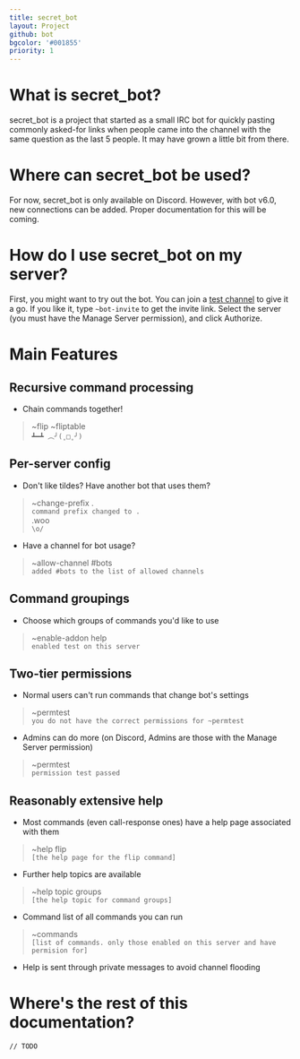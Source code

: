```yaml
---
title: secret_bot
layout: Project
github: bot
bgcolor: '#001855'
priority: 1
---
```


# What is secret_bot?

secret_bot is a project that started as a small IRC bot for quickly pasting commonly asked-for links when people came into the channel with the same question as the last 5 people. It may have grown a little bit from there.

# Where can secret_bot be used?

For now, secret_bot is only available on Discord. However, with bot v6.0, new connections can be added. Proper documentation for this will be coming.

# How do I use secret_bot on my server?

First, you might want to try out the bot. You can join a [test channel](https://discord.gg/jCSdKDg) to give it a go. If you like it, type `~bot-invite` to get the invite link. Select the server (you must have the Manage Server permission), and click Authorize.

# Main Features

## Recursive command processing
* Chain commands together!
> ~flip ~fliptable  
> `┻━┻ ︵╯(˳□˳╯)`

## Per-server config
* Don't like tildes? Have another bot that uses them?
> ~change-prefix .  
> `command prefix changed to .`  
> .woo  
> `\o/`
* Have a channel for bot usage?
> ~allow-channel #bots  
> `added #bots to the list of allowed channels`

## Command groupings
* Choose which groups of commands you'd like to use
> ~enable-addon help  
> `enabled test on this server`  

## Two-tier permissions
* Normal users can't run commands that change bot's settings
> ~permtest  
> `you do not have the correct permissions for ~permtest`
* Admins can do more (on Discord, Admins are those with the Manage Server permission)
> ~permtest  
> `permission test passed`

## Reasonably extensive help
* Most commands (even call-response ones) have a help page associated with them
> ~help flip  
> `[the help page for the flip command]`
* Further help topics are available
> ~help topic groups  
> `[the help topic for command groups]`
* Command list of all commands you can run
> ~commands  
> `[list of commands. only those enabled on this server and have permision for]`
* Help is sent through private messages to avoid channel flooding

# Where's the rest of this documentation?

`// TODO`
